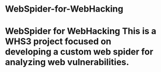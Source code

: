# WebSpider-for-WebHacking
# WebSpider for WebHacking This is a WHS3 project focused on developing a custom web spider for analyzing web vulnerabilities.
